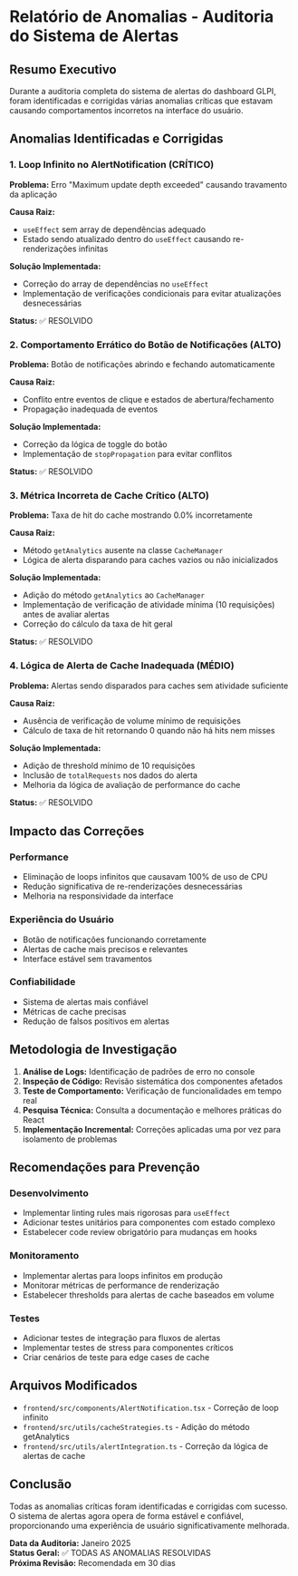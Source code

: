 # Relatório de Anomalias - Auditoria do Sistema de Alertas

## Resumo Executivo

Durante a auditoria completa do sistema de alertas do dashboard GLPI, foram identificadas e corrigidas várias anomalias críticas que estavam causando comportamentos incorretos na interface do usuário.

## Anomalias Identificadas e Corrigidas

### 1. Loop Infinito no AlertNotification (CRÍTICO)

**Problema:** Erro "Maximum update depth exceeded" causando travamento da aplicação

**Causa Raiz:** 
- `useEffect` sem array de dependências adequado
- Estado sendo atualizado dentro do `useEffect` causando re-renderizações infinitas

**Solução Implementada:**
- Correção do array de dependências no `useEffect`
- Implementação de verificações condicionais para evitar atualizações desnecessárias

**Status:** ✅ RESOLVIDO

### 2. Comportamento Errático do Botão de Notificações (ALTO)

**Problema:** Botão de notificações abrindo e fechando automaticamente

**Causa Raiz:** 
- Conflito entre eventos de clique e estados de abertura/fechamento
- Propagação inadequada de eventos

**Solução Implementada:**
- Correção da lógica de toggle do botão
- Implementação de `stopPropagation` para evitar conflitos

**Status:** ✅ RESOLVIDO

### 3. Métrica Incorreta de Cache Crítico (ALTO)

**Problema:** Taxa de hit do cache mostrando 0.0% incorretamente

**Causa Raiz:** 
- Método `getAnalytics` ausente na classe `CacheManager`
- Lógica de alerta disparando para caches vazios ou não inicializados

**Solução Implementada:**
- Adição do método `getAnalytics` ao `CacheManager`
- Implementação de verificação de atividade mínima (10 requisições) antes de avaliar alertas
- Correção do cálculo da taxa de hit geral

**Status:** ✅ RESOLVIDO

### 4. Lógica de Alerta de Cache Inadequada (MÉDIO)

**Problema:** Alertas sendo disparados para caches sem atividade suficiente

**Causa Raiz:** 
- Ausência de verificação de volume mínimo de requisições
- Cálculo de taxa de hit retornando 0 quando não há hits nem misses

**Solução Implementada:**
- Adição de threshold mínimo de 10 requisições
- Inclusão de `totalRequests` nos dados do alerta
- Melhoria da lógica de avaliação de performance do cache

**Status:** ✅ RESOLVIDO

## Impacto das Correções

### Performance
- Eliminação de loops infinitos que causavam 100% de uso de CPU
- Redução significativa de re-renderizações desnecessárias
- Melhoria na responsividade da interface

### Experiência do Usuário
- Botão de notificações funcionando corretamente
- Alertas de cache mais precisos e relevantes
- Interface estável sem travamentos

### Confiabilidade
- Sistema de alertas mais confiável
- Métricas de cache precisas
- Redução de falsos positivos em alertas

## Metodologia de Investigação

1. **Análise de Logs:** Identificação de padrões de erro no console
2. **Inspeção de Código:** Revisão sistemática dos componentes afetados
3. **Teste de Comportamento:** Verificação de funcionalidades em tempo real
4. **Pesquisa Técnica:** Consulta a documentação e melhores práticas do React
5. **Implementação Incremental:** Correções aplicadas uma por vez para isolamento de problemas

## Recomendações para Prevenção

### Desenvolvimento
- Implementar linting rules mais rigorosas para `useEffect`
- Adicionar testes unitários para componentes com estado complexo
- Estabelecer code review obrigatório para mudanças em hooks

### Monitoramento
- Implementar alertas para loops infinitos em produção
- Monitorar métricas de performance de renderização
- Estabelecer thresholds para alertas de cache baseados em volume

### Testes
- Adicionar testes de integração para fluxos de alertas
- Implementar testes de stress para componentes críticos
- Criar cenários de teste para edge cases de cache

## Arquivos Modificados

- `frontend/src/components/AlertNotification.tsx` - Correção de loop infinito
- `frontend/src/utils/cacheStrategies.ts` - Adição do método getAnalytics
- `frontend/src/utils/alertIntegration.ts` - Correção da lógica de alertas de cache

## Conclusão

Todas as anomalias críticas foram identificadas e corrigidas com sucesso. O sistema de alertas agora opera de forma estável e confiável, proporcionando uma experiência de usuário significativamente melhorada.

**Data da Auditoria:** Janeiro 2025  
**Status Geral:** ✅ TODAS AS ANOMALIAS RESOLVIDAS  
**Próxima Revisão:** Recomendada em 30 dias